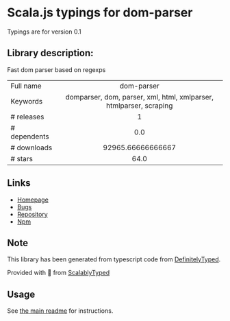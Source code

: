 
# Scala.js typings for dom-parser

Typings are for version 0.1

## Library description:
Fast dom parser based on regexps

|                    |                 |
| ------------------ | :-------------: |
| Full name          | dom-parser |
| Keywords           | domparser, dom, parser, xml, html, xmlparser, htmlparser, scraping |
| # releases         | 1 |
| # dependents       | 0.0 |
| # downloads        | 92965.66666666667 |
| # stars            | 64.0 |

## Links
- [Homepage](https://github.com/ershov-konst/dom-parser#readme)
- [Bugs](https://github.com/ershov-konst/dom-parser/issues)
- [Repository](https://github.com/ershov-konst/dom-parser)
- [Npm](https://www.npmjs.com/package/dom-parser)
    


## Note
This library has been generated from typescript code from [DefinitelyTyped](https://definitelytyped.org).

Provided with :purple_heart: from [ScalablyTyped](https://github.com/oyvindberg/ScalablyTyped)

## Usage
See [the main readme](../../readme.md) for instructions.


